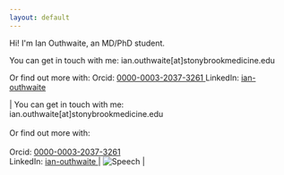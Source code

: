 ```yaml
---
layout: default
---
```


Hi! I'm Ian Outhwaite, an MD/PhD student.

You can get in touch with me:
ian.outhwaite[at]stonybrookmedicine.edu

Or find out more with:
Orcid: <a href = "https://orcid.org/0000-0003-2037-3261"> 0000-0003-2037-3261 </a>
LinkedIn: <a href = "https://www.linkedin.com/in/ian-outhwaite"> ian-outhwaite </a>

| 
You can get in touch with me:<br>
ian.outhwaite[at]stonybrookmedicine.edu<br><br>
Or find out more with:<br>  
Orcid: <a href = "https://orcid.org/0000-0003-2037-3261"> 0000-0003-2037-3261 </a><br>
LinkedIn: <a href = "https://www.linkedin.com/in/ian-outhwaite"> ian-outhwaite </a> 
  | ![Speech](/assets/talk.jpeg) |



